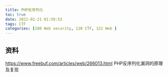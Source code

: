 ```yaml
---
title: PHP反序列化
toc: true
date: 2022-02-21 01:59:53
tags: CTF
categories: [100 Web security, 120 CTF, 121 Web ]
---
```


## 资料
https://www.freebuf.com/articles/web/266013.html PHP反序列化漏洞的原理及复现
